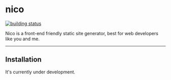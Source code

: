 # nico

[![building status](https://secure.travis-ci.org/aralejs/calendar.png)](https://travis-ci.org/lepture/nico)

Nico is a front-end friendly static site generator, best for web developers like you and me.

-----------



## Installation

It's currently under development.

